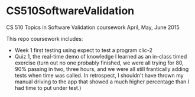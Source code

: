 # CS510SoftwareValidation
CS 510 Topics in Software Validation coursework April, May, June 2015

This repo coursework includes:

+ Week 1 first testing using expect to test a program clic-2
+ Quiz 1, the real-time demo of knowledge I learned as an in-class timed exercise (turn out no one probably finished, we were all trying for 80, 90% passing in two, three hours, and we were all still frantically adding tests when time was called.  In retrospect, I shouldn't have thrown my manual driving to the app that showed a much higher percentage than I had time to put under test.)

